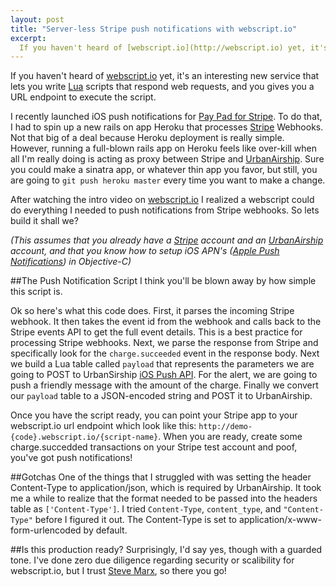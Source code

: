 ```yaml
---
layout: post
title: "Server-less Stripe push notifications with webscript.io"
excerpt:
  If you haven't heard of [webscript.io](http://webscript.io) yet, it's an interesting new service that lets you write [Lua](http://www.lua.org/about.html) scripts that respond web requests, and gives you a URL endpoint to execute the script.
---
```


If you haven't heard of [webscript.io](http://webscript.io) yet, it's an interesting new service that lets you write [Lua](http://www.lua.org/about.html) scripts that respond web requests, and you gives you a URL endpoint to execute the script.

I recently launched iOS push notifications for [Pay Pad for Stripe](http://www.pay-pad.com). To do that, I had to spin up a new rails on app Heroku that processes [Stripe](http://www.stripe.com) Webhooks. Not that big of a deal because Heroku deployment is really simple. However, running a full-blown rails app on Heroku feels like over-kill when all I'm really doing is acting as proxy between Stripe and [UrbanAirship](http://www.urbanairship.com). Sure you could make a sinatra app, or whatever thin app you favor, but still, you are going to `git push heroku master` every time you want to make a change.

After watching the intro video on [webscript.io](http://webscript.io) I realized a webscript could do everything I needed to push notifications from Stripe webhooks. So lets build it shall we?

*(This assumes that you already have a [Stripe](http://www.stripe.com) account and an [UrbanAirship](http://www.urbansirship.com) account, and that you know how to setup iOS APN's ([Apple Push Notifications](http://developer.apple.com/library/mac/#documentation/NetworkingInternet/Conceptual/RemoteNotificationsPG/ApplePushService/ApplePushService.html)) in Objective-C)*

##The Push Notification Script
I think you'll be blown away by how simple this script is.

<script src="https://gist.github.com/4101151.js"> </script>

Ok so here's what this code does. First, it parses the incoming Stripe webhook. It then takes the event id from the webhook and calls back to the Stripe events API to get the full event details. This is a best practice for processing Stripe webhooks. Next, we parse the response from Stripe and specifically look for the `charge.succeeded` event in the response body. Next we build a Lua table called `payload` that represents the parameters we are going to POST to UrbanSirship [iOS Push API](https://docs.urbanairship.com/display/DOCS/Server:+iOS+Push+API). For the alert, we are going to push a friendly message with the amount of the charge. Finally we convert our `payload` table to a JSON-encoded string and POST it to UrbanAirship.

Once you have the script ready, you can point your Stripe app to your webscript.io url endpoint which look like this: `http://demo-{code}.webscript.io/{script-name}`. When you are ready, create some charge.succedded transactions on your Stripe test account and poof, you've got push notifications!

##Gotchas
One of the things that I struggled with was setting the header Content-Type to application/json, which is required by UrbanAirship. It took me a while to realize that the format needed to be passed into the headers table as `['Content-Type']`. I tried `Content-Type`, `content_type`, and `"Content-Type"` before I figured it out. The Content-Type is set to application/x-www-form-urlencoded by default.

##Is this production ready?
Surprisingly, I'd say yes, though with a guarded tone. I've done zero due diligence regarding security or scalibility for webscript.io, but I trust [Steve Marx](https://twitter.com/smarx), so there you go!
